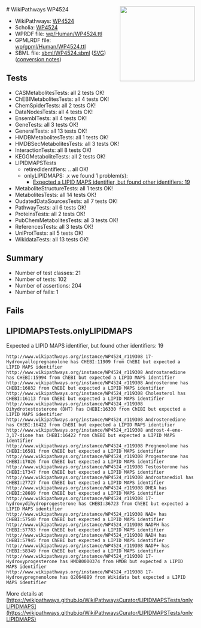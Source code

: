 <img style="float: right; width: 200px" src="../logo.png" />
# WikiPathways WP4524

* WikiPathways: [WP4524](https://identifiers.org/wikipathways:WP4524)
* Scholia: [WP4524](https://scholia.toolforge.org/wikipathways/WP4524)
* WPRDF file: [wp/Human/WP4524.ttl](../wp/Human/WP4524.ttl)
* GPMLRDF file: [wp/gpml/Human/WP4524.ttl](../wp/gpml/Human/WP4524.ttl)
* SBML file: [sbml/WP4524.sbml](../sbml/WP4524.sbml) ([SVG](../sbml/WP4524.svg)) ([conversion notes](../sbml/WP4524.txt))

## Tests
* CASMetabolitesTests: all 2 tests OK!
* ChEBIMetabolitesTests: all 4 tests OK!
* ChemSpiderTests: all 2 tests OK!
* DataNodesTests: all 4 tests OK!
* EnsemblTests: all 4 tests OK!
* GeneTests: all 3 tests OK!
* GeneralTests: all 13 tests OK!
* HMDBMetabolitesTests: all 1 tests OK!
* HMDBSecMetabolitesTests: all 3 tests OK!
* InteractionTests: all 8 tests OK!
* KEGGMetaboliteTests: all 2 tests OK!
* LIPIDMAPSTests
    * retiredIdentifiers: .. all OK!
    * onlyLIPIDMAPS: .x we found 1 problem(s):
        * [Expected a LIPID MAPS identifier, but found other identifiers: 19](#d0bfb681)
* MetaboliteStructureTests: all 1 tests OK!
* MetabolitesTests: all 14 tests OK!
* OudatedDataSourcesTests: all 7 tests OK!
* PathwayTests: all 6 tests OK!
* ProteinsTests: all 2 tests OK!
* PubChemMetabolitesTests: all 3 tests OK!
* ReferencesTests: all 3 tests OK!
* UniProtTests: all 5 tests OK!
* WikidataTests: all 13 tests OK!


## Summary

* Number of test classes: 21
* Number of tests: 102
* Number of assertions: 204
* Number of fails: 1

## Fails

<a name="d0bfb681" />

## LIPIDMAPSTests.onlyLIPIDMAPS

Expected a LIPID MAPS identifier, but found other identifiers: 19
```
http://www.wikipathways.org/instance/WP4524_r119308 17-Hydroxyallopregnanolone has CHEBI:11909 from ChEBI but expected a LIPID MAPS identifier
http://www.wikipathways.org/instance/WP4524_r119308 Androstanedione has CHEBI:15994 from ChEBI but expected a LIPID MAPS identifier
http://www.wikipathways.org/instance/WP4524_r119308 Androsterone has CHEBI:16032 from ChEBI but expected a LIPID MAPS identifier
http://www.wikipathways.org/instance/WP4524_r119308 Cholesterol has CHEBI:16113 from ChEBI but expected a LIPID MAPS identifier
http://www.wikipathways.org/instance/WP4524_r119308 Dihydrotestosterone (DHT) has CHEBI:16330 from ChEBI but expected a LIPID MAPS identifier
http://www.wikipathways.org/instance/WP4524_r119308 Androstenedione has CHEBI:16422 from ChEBI but expected a LIPID MAPS identifier
http://www.wikipathways.org/instance/WP4524_r119308 androst-4-ene- 3,17-dione has CHEBI:16422 from ChEBI but expected a LIPID MAPS identifier
http://www.wikipathways.org/instance/WP4524_r119308 Pregnenolone has CHEBI:16581 from ChEBI but expected a LIPID MAPS identifier
http://www.wikipathways.org/instance/WP4524_r119308 Progesterone has CHEBI:17026 from ChEBI but expected a LIPID MAPS identifier
http://www.wikipathways.org/instance/WP4524_r119308 Testosterone has CHEBI:17347 from ChEBI but expected a LIPID MAPS identifier
http://www.wikipathways.org/instance/WP4524_r119308 Androstanediol has CHEBI:27727 from ChEBI but expected a LIPID MAPS identifier
http://www.wikipathways.org/instance/WP4524_r119308 DHEA has CHEBI:28689 from ChEBI but expected a LIPID MAPS identifier
http://www.wikipathways.org/instance/WP4524_r119308 17-hydroxydihydroprogesterone has CHEBI:36723 from ChEBI but expected a LIPID MAPS identifier
http://www.wikipathways.org/instance/WP4524_r119308 NAD+ has CHEBI:57540 from ChEBI but expected a LIPID MAPS identifier
http://www.wikipathways.org/instance/WP4524_r119308 NADPH has CHEBI:57783 from ChEBI but expected a LIPID MAPS identifier
http://www.wikipathways.org/instance/WP4524_r119308 NADH has CHEBI:57945 from ChEBI but expected a LIPID MAPS identifier
http://www.wikipathways.org/instance/WP4524_r119308 NADP+ has CHEBI:58349 from ChEBI but expected a LIPID MAPS identifier
http://www.wikipathways.org/instance/WP4524_r119308 17-Hydroxyprogesterone has HMDB0000374 from HMDB but expected a LIPID MAPS identifier
http://www.wikipathways.org/instance/WP4524_r119308 17-Hydroxypregnenolone has Q2064889 from Wikidata but expected a LIPID MAPS identifier
```

More details at [https://wikipathways.github.io/WikiPathwaysCurator/LIPIDMAPSTests/onlyLIPIDMAPS](https://wikipathways.github.io/WikiPathwaysCurator/LIPIDMAPSTests/onlyLIPIDMAPS)

